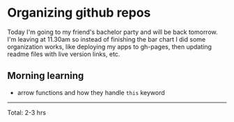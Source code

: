 # Organizing github repos

Today I'm going to my friend's bachelor party and will be back tomorrow. I'm leaving at 11.30am
so instead of finishing the bar chart I did some organization works, like deploying my apps to
gh-pages, then updating readme files with live version links, etc.

## Morning learning
* arrow functions and how they handle `this` keyword
<hr>
Total: 2-3 hrs
